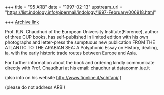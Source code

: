 +++
title = "95 ARB"
date = "1997-02-13"
upstream_url = "https://list.indology.info/pipermail/indology/1997-February/006918.html"

+++
[Archive link](https://list.indology.info/pipermail/indology/1997-February/006918.html)

Prof. K.N. Chaudhuri of the European University Institute(Florence),
author of three CUP books, has self-published in limited edition with
his own photographs and letter-press  the sumptuous new publication
FROM THE ATLANTIC TO THE ARABIAN SEA: A Polyphonic Essay on History,
dealing, ia, with the early historic trade routes between Europe and Asia.

For further information about the book and ordering kindly communicate
directly with Prof. Chaudhuri at his email: chaudhur at datacomm.iue.it

(also info on his website http://www.fionline.it/schifani/ )

(please do not address ARB!)




